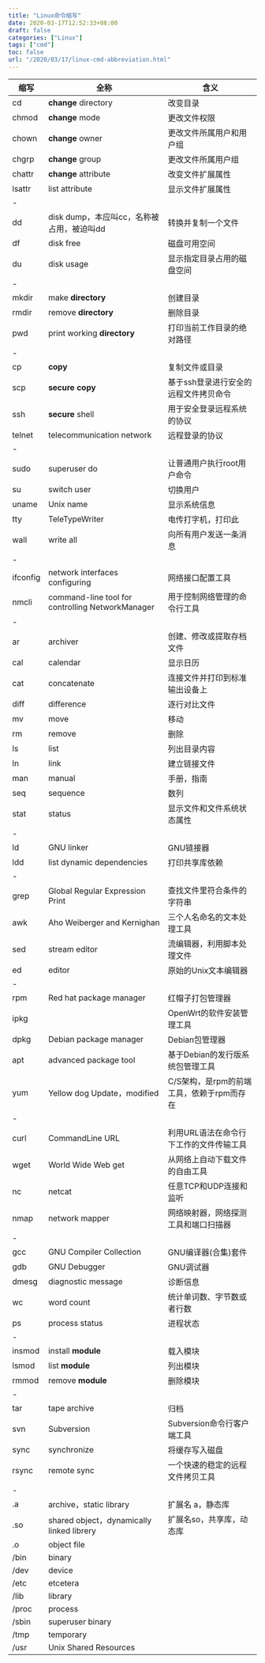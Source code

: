 ```yaml
---
title: "Linux命令缩写"
date: 2020-03-17T12:52:33+08:00
draft: false
categories: ["Linux"]
tags: ["cmd"]
toc: false
url: "/2020/03/17/linux-cmd-abbreviation.html"
---
```


| 缩写     | 全称                                             | 含义                                      |
| -------- | ------------------------------------------------ | ----------------------------------------- |
| cd       | **change** directory                             | 改变目录                                  |
| chmod    | **change** mode                                  | 更改文件权限                              |
| chown    | **change** owner                                 | 更改文件所属用户和用户组                  |
| chgrp    | **change** group                                 | 更改文件所属用户组                        |
| chattr   | **change** attribute                             | 改变文件扩展属性                          |
| lsattr   | list attribute                                   | 显示文件扩展属性                          |
| -        |                                                  |                                           |
| dd       | disk dump，本应叫cc，名称被占用，被迫叫dd        | 转换并复制一个文件                        |
| df       | disk free                                        | 磁盘可用空间                              |
| du       | disk usage                                       | 显示指定目录占用的磁盘空间                |
| -        |                                                  |                                           |
| mkdir    | make **directory**                               | 创建目录                                  |
| rmdir    | remove **directory**                             | 删除目录                                  |
| pwd      | print working **directory**                      | 打印当前工作目录的绝对路径                |
| -        |                                                  |                                           |
| cp       | **copy**                                         | 复制文件或目录                            |
| scp      | **secure** **copy**                              | 基于ssh登录进行安全的远程文件拷贝命令     |
| ssh      | **secure** shell                                 | 用于安全登录远程系统的协议                |
| telnet   | telecommunication network                        | 远程登录的协议                            |
| -        |                                                  |                                           |
| sudo     | superuser do                                     | 让普通用户执行root用户命令                |
| su       | switch user                                      | 切换用户                                  |
| uname    | Unix name                                        | 显示系统信息                              |
| tty      | TeleTypeWriter                                   | 电传打字机，打印此                        |
| wall     | write all                                        | 向所有用户发送一条消息                    |
| -        |                                                  |                                           |
| ifconfig | network interfaces configuring                   | 网络接口配置工具                          |
| nmcli    | command-line tool for controlling NetworkManager | 用于控制网络管理的命令行工具              |
| -        |                                                  |                                           |
| ar       | archiver                                         | 创建、修改或提取存档文件                  |
| cal      | calendar                                         | 显示日历                                  |
| cat      | concatenate                                      | 连接文件并打印到标准输出设备上            |
| diff     | difference                                       | 逐行对比文件                              |
| mv       | move                                             | 移动                                      |
| rm       | remove                                           | 删除                                      |
| ls       | list                                             | 列出目录内容                              |
| ln       | link                                             | 建立链接文件                              |
| man      | manual                                           | 手册，指南                                |
| seq      | sequence                                         | 数列                                      |
| stat     | status                                           | 显示文件和文件系统状态属性                |
| -        |                                                  |                                           |
| ld       | GNU linker                                       | GNU链接器                                 |
| ldd      | list dynamic dependencies                        | 打印共享库依赖                            |
| -        |                                                  |                                           |
| grep     | Global Regular Expression Print                  | 查找文件里符合条件的字符串                |
| awk      | Aho Weiberger and Kernighan                      | 三个人名命名的文本处理工具                |
| sed      | stream editor                                    | 流编辑器，利用脚本处理文件                |
| ed       | editor                                           | 原始的Unix文本编辑器                      |
| -        |                                                  |                                           |
| rpm      | Red hat package manager                          | 红帽子打包管理器                          |
| ipkg     |                                                  | OpenWrt的软件安装管理工具                 |
| dpkg     | Debian package manager                           | Debian包管理器                            |
| apt      | advanced package tool                            | 基于Debian的发行版系统包管理工具          |
| yum      | Yellow dog Update，modified                      | C/S架构，是rpm的前端工具，依赖于rpm而存在 |
| -        |                                                  |                                           |
| curl     | CommandLine URL                                  | 利用URL语法在命令行下工作的文件传输工具   |
| wget     | World Wide Web get                               | 从网络上自动下载文件的自由工具            |
| nc       | netcat                                           | 任意TCP和UDP连接和监听                    |
| nmap     | network mapper                                   | 网络映射器，网络探测工具和端口扫描器      |
| -        |                                                  |                                           |
| gcc      | GNU Compiler Collection                          | GNU编译器(合集)套件                       |
| gdb      | GNU Debugger                                     | GNU调试器                                 |
| dmesg    | diagnostic message                               | 诊断信息                                  |
| wc       | word count                                       | 统计单词数、字节数或者行数                |
| ps       | process status                                   | 进程状态                                  |
| -        |                                                  |                                           |
| insmod   | install **module**                               | 载入模块                                  |
| lsmod    | list **module**                                  | 列出模块                                  |
| rmmod    | remove **module**                                | 删除模块                                  |
| -        |                                                  |                                           |
| tar      | tape archive                                     | 归档                                      |
| svn      | Subversion                                       | Subversion命令行客户端工具                |
| sync     | synchronize                                      | 将缓存写入磁盘                            |
| rsync    | remote sync                                      | 一个快速的稳定的远程文件拷贝工具          |
| -        |                                                  |                                           |
| .a       | archive，static library                          | 扩展名 a，静态库                          |
| .so      | shared object，dynamically linked librery        | 扩展名so，共享库，动态库                  |
| .o       | object file                                      |                                           |
| /bin     | binary                                           |                                           |
| /dev     | device                                           |                                           |
| /etc     | etcetera                                         |                                           |
| /lib     | library                                          |                                           |
| /proc    | process                                          |                                           |
| /sbin    | superuser binary                                 |                                           |
| /tmp     | temporary                                        |                                           |
| /usr     | Unix Shared Resources                            |                                           |

